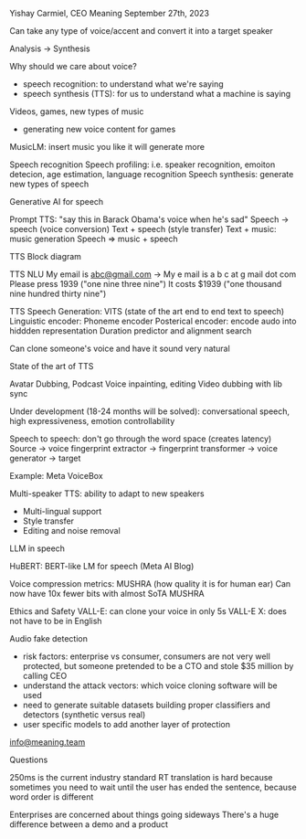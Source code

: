 Yishay Carmiel, CEO Meaning
September 27th, 2023

Can take any type of voice/accent and convert it into a target speaker

Analysis -> Synthesis

Why should we care about voice?
 - speech recognition: to understand what we're saying
 - speech synthesis (TTS): for us to understand what a machine is saying

Videos, games, new types of music
 - generating new voice content for games

MusicLM: insert music you like it will generate more

Speech recognition
Speech profiling: i.e. speaker recognition, emoiton detecion, age estimation, language recognition
Speech synthesis: generate new types of speech

Generative AI for speech

Prompt TTS: "say this in Barack Obama's voice when he's sad"
Speech -> speech (voice conversion)
Text + speech (style transfer)
Text + music: music generation
Speech => music + speech

TTS Block diagram

TTS NLU
My email is abc@gmail.com -> My e mail is a b c at g mail dot com
Please press 1939 ("one nine three nine")
It costs $1939 ("one thousand nine hundred thirty nine")

TTS Speech Generation: VITS (state of the art end to end text to speech)
Linguistic encoder: Phoneme encoder
Posterical encoder: encode audo into hiddden representation
Duration predictor and alignment search

Can clone someone's voice and have it sound very natural

State of the art of TTS

Avatar Dubbing, Podcast
Voice inpainting, editing
Video dubbing with lib sync

Under development (18-24 months will be solved): conversational speech, high expressiveness, emotion controllability

Speech to speech: don't go through the word space (creates latency)
Source -> voice fingerprint extractor -> fingerprint transformer -> voice generator -> target

Example: Meta VoiceBox

Multi-speaker TTS: ability to adapt to new speakers
 - Multi-lingual support
 - Style transfer
 - Editing and noise removal

LLM in speech

HuBERT: BERT-like LM for speech (Meta AI Blog)

Voice compression metrics: MUSHRA (how quality it is for human ear)
Can now have 10x fewer bits with almost SoTA MUSHRA

Ethics and Safety
VALL-E: can clone your voice in only 5s
VALL-E X: does not have to be in English

Audio fake detection
 - risk factors: enterprise vs consumer, consumers are not very well protected, but someone pretended to be a CTO and stole $35 million by calling CEO
 - understand the attack vectors: which voice cloning software will be used
 - need to generate suitable datasets
 building proper classifiers and detectors (synthetic versus real)
 - user specific models to add another layer of protection

 info@meaning.team

 Questions

 250ms is the current industry standard
 RT translation is hard because sometimes you need to wait until the user has ended the sentence, because word order is different
 
 Enterprises are concerned about things going sideways
 There's a huge difference between a demo and a product

